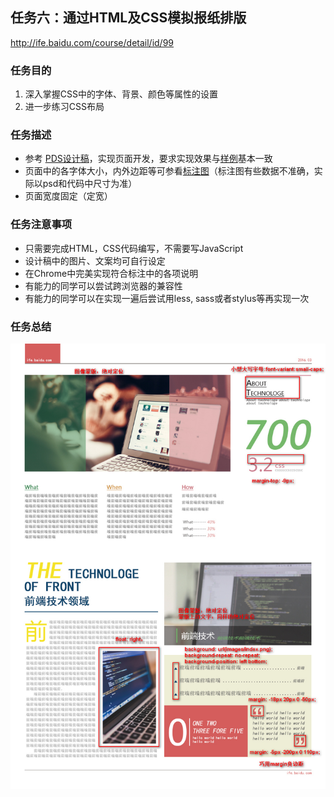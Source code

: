 ## 任务六：通过HTML及CSS模拟报纸排版
http://ife.baidu.com/course/detail/id/99

### 任务目的
1. 深入掌握CSS中的字体、背景、颜色等属性的设置
2. 进一步练习CSS布局

### 任务描述
- 参考 [PDS设计稿](https://github.com/baoyuzhang/IFE_xiaowei_task6/blob/master/task_1_6_1.psd)，实现页面开发，要求实现效果与[样例](https://github.com/baoyuzhang/IFE_xiaowei_task6/blob/master/task_1_6_2.jpg)基本一致
- 页面中的各字体大小，内外边距等可参看[标注图](https://github.com/baoyuzhang/IFE_xiaowei_task6/blob/master/task_1_6_3.jpg)（标注图有些数据不准确，实际以psd和代码中尺寸为准）
- 页面宽度固定（定宽）

### 任务注意事项
- 只需要完成HTML，CSS代码编写，不需要写JavaScript
- 设计稿中的图片、文案均可自行设定
- 在Chrome中完美实现符合标注中的各项说明
- 有能力的同学可以尝试跨浏览器的兼容性
- 有能力的同学可以在实现一遍后尝试用less, sass或者stylus等再实现一次

### 任务总结
![](task_1_6_summary.jpg)
